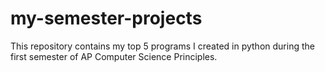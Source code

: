 # my-semester-projects
This repository contains my top 5 programs I created in python during the first semester of AP Computer Science Principles. 
